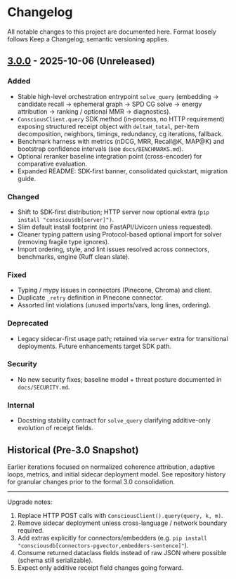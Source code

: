 # Changelog

All notable changes to this project are documented here. Format loosely follows Keep a Changelog; semantic versioning applies.

## [3.0.0] - 2025-10-06 (Unreleased)
### Added
- Stable high-level orchestration entrypoint `solve_query` (embedding → candidate recall → ephemeral graph → SPD CG solve → energy attribution → ranking / optional MMR → diagnostics).
- `ConsciousClient.query` SDK method (in‑process, no HTTP requirement) exposing structured receipt object with `deltaH_total`, per-item decomposition, neighbors, timings, redundancy, cg iterations, fallback.
- Benchmark harness with metrics (nDCG, MRR, Recall@K, MAP@K) and bootstrap confidence intervals (see `docs/BENCHMARKS.md`).
- Optional reranker baseline integration point (cross-encoder) for comparative evaluation.
- Expanded README: SDK-first banner, consolidated quickstart, migration guide.

### Changed
- Shift to SDK-first distribution; HTTP server now optional extra (`pip install "consciousdb[server]")`.
- Slim default install footprint (no FastAPI/Uvicorn unless requested).
- Cleaner typing pattern using Protocol-based optional import for solver (removing fragile type ignores).
- Import ordering, style, and lint issues resolved across connectors, benchmarks, engine (Ruff clean slate).

### Fixed
- Typing / mypy issues in connectors (Pinecone, Chroma) and client.
- Duplicate `_retry` definition in Pinecone connector.
- Assorted lint violations (unused imports/vars, long lines, ordering).

### Deprecated
- Legacy sidecar-first usage path; retained via `server` extra for transitional deployments. Future enhancements target SDK path.

### Security
- No new security fixes; baseline model + threat posture documented in `docs/SECURITY.md`.

### Internal
- Docstring stability contract for `solve_query` clarifying additive-only evolution of receipt fields.

## Historical (Pre‑3.0 Snapshot)
Earlier iterations focused on normalized coherence attribution, adaptive loops, metrics, and initial sidecar deployment model. See repository history for granular changes prior to the formal 3.0 consolidation.

---
Upgrade notes:
1. Replace HTTP POST calls with `ConsciousClient().query(query, k, m)`.
2. Remove sidecar deployment unless cross-language / network boundary required.
3. Add extras explicitly for connectors/embedders (e.g. `pip install "consciousdb[connectors-pgvector,embedders-sentence]"`).
4. Consume returned dataclass fields instead of raw JSON where possible (schema still serializable).
5. Expect only additive receipt field changes going forward.

[3.0.0]: https://github.com/Maverick0351a/consciousdb/releases/tag/v3.0.0

